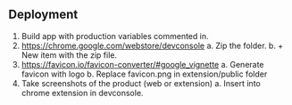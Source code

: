 

## Deployment

1. Build app with production variables commented in.
2. https://chrome.google.com/webstore/devconsole
   a. Zip the folder.
   b. + New item with the zip file.
3. https://favicon.io/favicon-converter/#google_vignette
   a. Generate favicon with logo
   b. Replace favicon.png in extension/public folder
4. Take screenshots of the product (web or extension)
   a. Insert into chrome extension in devconsole.

